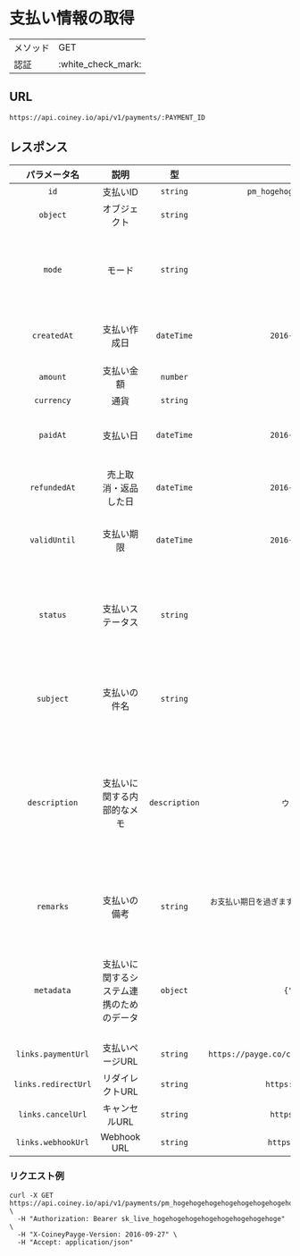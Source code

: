 # 支払い情報の取得

<table>
  <tr>
    <td>メソッド</td>
    <td>GET</td>
  </tr>
  <tr>
    <td>認証</td>
    <td>:white_check_mark:</td>
  </tr>
</table>

## URL

```
https://api.coiney.io/api/v1/payments/:PAYMENT_ID
```

## レスポンス

|パラメータ名|説明|型|例|備考|
|:----:|:----:|:----:|:----:|:----:|
|`id`|支払いID|`string`|`pm_hogehogehogehogehogehogehogehoge`||
|`object`|オブジェクト|`string`|`payment`||
|`mode`|モード|`string`|`live`|本番環境: `live`、テスト環境: `test`|
|`createdAt`|支払い作成日|`dateTime`|`2016-08-14T21:57:20+09:00`|`ISO 8601`フォーマット。|
|`amount`|支払い金額|`number`|`100`||
|`currency`|通貨|`string`|`jpy`||
|`paidAt`|支払い日|`dateTime`|`2016-08-14T21:57:20+09:00`|`ISO 8601`フォーマット。|
|`refundedAt`|売上取消・返品した日|`dateTime`|`2016-08-14T21:57:20+09:00`|`ISO 8601`フォーマット。|
|`validUntil`|支払い期限|`dateTime`|`2016-08-14T21:57:20+09:00`|`ISO 8601`フォーマット。|
|`status`|支払いステータス|`string`|`open`|支払いステータスに関して、詳しくは[こちら](/user-guides/status.md)|
|`subject`|支払いの件名|`string`|`スタンダードプラン`|支払い画面に表示されます。|
|`description`|支払いに関する内部的なメモ|`description`|`ウェブサイトからの支払い`|支払い画面には表示されないので内部的な用途でお使いください。|
|`remarks`|支払いの備考|`string`|`お支払い期日を過ぎますと自動的にキャンセルとなります。あらかじめご了承ください。`|支払い画面に表示されます。|
|`metadata`|支払いに関するシステム連携のためのデータ|`object`|`{"orderId": "1234"}`|メタデータに関して、詳しくは[こちら](/api-spec/metadata.md)。|
|`links.paymentUrl`|支払いページURL|`string`|`https://payge.co/co_hogehogehogehogehogehogehogehoge`||
|`links.redirectUrl`|リダイレクトURL|`string`|`https://coiney.com/redirect`||
|`links.cancelUrl`|キャンセルURL|`string`|`https://coiney.com/cancel`||
|`links.webhookUrl`|Webhook URL|`string`|`https://coiney.com/webhook`||

### リクエスト例

```
curl -X GET https://api.coiney.io/api/v1/payments/pm_hogehogehogehogehogehogehogehoge \
  -H "Authorization: Bearer sk_live_hogehogehogehogehogehogehogehoge" \
  -H "X-CoineyPayge-Version: 2016-09-27" \
  -H "Accept: application/json"
```
